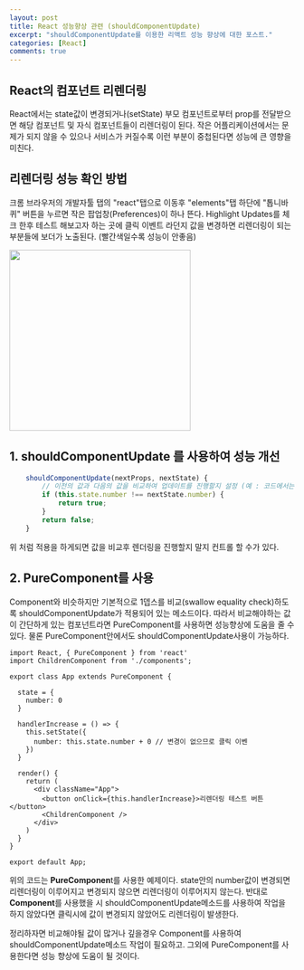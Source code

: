 ```yaml
---
layout: post
title: React 성능향상 관련 (shouldComponentUpdate)
excerpt: "shouldComponentUpdate를 이용한 리액트 성능 향상에 대한 포스트."
categories: [React]
comments: true
---
```


## React의 컴포넌트 리렌더링
React에서는 state값이 변경되거나(setState) 부모 컴포넌트로부터 prop를 전달받으면 해당 컴포넌트 및 자식 컴포넌트들이 리렌더링이 된다. 작은 어플리케이션에서는 문제가 되지 않을 수 있으나 서비스가 커질수록 이런 부분이 중첩된다면 성능에 큰 영향을 미친다.

## 리렌더링 성능 확인 방법
크롬 브라우저의 개발자툴 탭의 "react"탭으로 이동후 "elements"탭 하단에 "톱니바퀴" 버튼을 누르면 작은 팝업창(Preferences)이 하나 뜬다. Highlight Updates를 체크 한후 테스트 해보고자 하는 곳에 클릭 이벤트 라던지 값을 변경하면 리렌더링이 되는부분들에 보더가 노출된다. (빨간색일수록 성능이 안좋음)

<img width="320" src="{{site.url}}/img/2019-05-16-01.jpg" />

## 1. shouldComponentUpdate 를 사용하여 성능 개선
```js
    shouldComponentUpdate(nextProps, nextState) {
        // 이전의 값과 다음의 값을 비교하여 업데이트를 진행할지 설정 (예 : 코드에서는 number값을 비교)
        if (this.state.number !== nextState.number) { 
            return true;
        }
        return false;
    }
```
위 처럼 적용을 하게되면 값을 비교후 렌더링을 진행할지 말지 컨트롤 할 수가 있다.

## 2. PureComponent를 사용
Component와 비슷하지만 기본적으로 1뎁스를 비교(swallow equality check)하도록 shouldComponentUpdate가 적용되어 있는 메소드이다. 따라서 비교해야하는 값이 간단하게 있는 컴포넌트라면 PureComponent를 사용하면 성능향상에 도움을 줄 수 있다. 물론 PureComponent안에서도 shouldComponentUpdate사용이 가능하다.

```JS
import React, { PureComponent } from 'react'
import ChildrenComponent from './components';

export class App extends PureComponent {

  state = {
    number: 0
  }
  
  handlerIncrease = () => {
    this.setState({
      number: this.state.number + 0 // 변경이 없으므로 클릭 이벤
    })
  }

  render() {
    return (
      <div className="App">
        <button onClick={this.handlerIncrease}>리렌더링 테스트 버튼</button>
        <ChildrenComponent />        
      </div>
    )
  }
}

export default App;
```
위의 코드는 **PureComponen**t를 사용한 예제이다. state안의 number값이 변경되면 리렌더링이 이루어지고 변경되지 않으면 리렌더링이 이루어지지 않는다.
반대로 **Component**를 사용했을 시 shouldComponentUpdate메소드를 사용하여 작업을 하지 않았다면 클릭시에 값이 변경되지 않았어도 리렌더링이 발생한다.

정리하자면 비교해야될 값이 많거나 깊을경우 Component를 사용하여 shouldComponentUpdate메소드 작업이 필요하고. 그외에 PureComponent를 사용한다면 성능 향상에 도움이 될 것이다.




